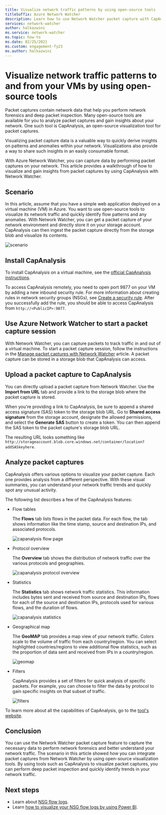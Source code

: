 ```yaml
---
title: Visualize network traffic patterns by using open-source tools
titleSuffix: Azure Network Watcher
description: Learn how to use Network Watcher packet capture with CapAnalysis to visualize traffic patterns to and from your VMs.
services: network-watcher
author: halkazwini
ms.service: network-watcher
ms.topic: how-to
ms.date: 02/25/2021
ms.custom: engagement-fy23
ms.author: halkazwini
---
```


# Visualize network traffic patterns to and from your VMs by using open-source tools

Packet captures contain network data that help you perform network forensics and deep packet inspection. Many open-source tools are available for you to analyze packet captures and gain insights about your network. One such tool is CapAnalysis, an open-source visualization tool for packet captures.

Visualizing packet capture data is a valuable way to quickly derive insights on patterns and anomalies within your network. Visualizations also provide a way to share such insights in an easily consumable format.

With Azure Network Watcher, you can capture data by performing packet captures on your network. This article provides a walkthrough of how to visualize and gain insights from packet captures by using CapAnalysis with Network Watcher.

## Scenario

In this article, assume that you have a simple web application deployed on a virtual machine (VM) in Azure. You want to use open-source tools to visualize its network traffic and quickly identify flow patterns and any anomalies. With Network Watcher, you can get a packet capture of your network environment and directly store it on your storage account. CapAnalysis can then ingest the packet capture directly from the storage blob and visualize its contents.

![scenario][1]

## Install CapAnalysis

To install CapAnalysis on a virtual machine, see the [official CapAnalysis instructions](https://www.capanalysis.net/ca/how-to-install-capanalysis).

To access CapAnalysis remotely, you need to open port 9877 on your VM by adding a new inbound security rule. For more information about creating rules in network security groups (NSGs), see [Create a security rule](../virtual-network/manage-network-security-group.md#create-a-security-rule). After you successfully add the rule, you should be able to access CapAnalysis from `http://<PublicIP>:9877`.

## Use Azure Network Watcher to start a packet capture session

With Network Watcher, you can capture packets to track traffic in and out of a virtual machine. To start a packet capture session, follow the instructions in the [Manage packet captures with Network Watcher](packet-capture-vm-portal.md) article. A packet capture can be stored in a storage blob that CapAnalysis can access.

## Upload a packet capture to CapAnalysis

You can directly upload a packet capture from Network Watcher. Use the **Import from URL** tab and provide a link to the storage blob where the packet capture is stored.

When you're providing a link to CapAnalysis, be sure to append a shared access signature (SAS) token to the storage blob URL. Go to **Shared access signature** from the storage account, designate the allowed permissions, and select the **Generate SAS** button to create a token. You can then append the SAS token to the packet capture's storage blob URL.

The resulting URL looks something like `http://storageaccount.blob.core.windows.net/container/location?addSASkeyhere`.

## Analyze packet captures

CapAnalysis offers various options to visualize your packet capture. Each one provides analysis from a different perspective. With these visual summaries, you can understand your network traffic trends and quickly spot any unusual activity.

The following list describes a few of the CapAnalysis features:

- Flow tables

  The **Flows** tab lists flows in the packet data. For each flow, the tab shows information like the time stamp, source and destination IPs, and associated protocols.

  ![capanalysis flow page][5]

- Protocol overview

  The **Overview** tab shows the distribution of network traffic over the various protocols and geographies.

    ![capanalysis protocol overview][6]

- Statistics

  The **Statistics** tab shows network traffic statistics. This information includes bytes sent and received from source and destination IPs, flows for each of the source and destination IPs, protocols used for various flows, and the duration of flows.

  ![capanalysis statistics][7]

- Geographical map

  The **GeoMAP** tab provides a map view of your network traffic. Colors scale to the volume of traffic from each country/region. You can select highlighted countries/regions to view additional flow statistics, such as the proportion of data sent and received from IPs in a country/region.

  ![geomap][8]

- Filters

  CapAnalysis provides a set of filters for quick analysis of specific packets. For example, you can choose to filter the data by protocol to gain specific insights on that subset of traffic.

  ![filters][11]

To learn more about all the capabilities of CapAnalysis, go to the [tool's website](https://www.capanalysis.net/ca/#about).

## Conclusion

You can use the Network Watcher packet capture feature to capture the necessary data to perform network forensics and better understand your network traffic. The scenario in this article showed how you can integrate packet captures from Network Watcher by using open-source visualization tools. By using tools such as CapAnalysis to visualize packet captures, you can perform deep packet inspection and quickly identify trends in your network traffic.

## Next steps

- Learn about [NSG flow logs](nsg-flow-logs-overview.md).
- Learn [how to visualize your NSG flow logs by using Power BI](network-watcher-visualize-nsg-flow-logs-power-bi.md).

<!--Image references-->

[1]: ./media/network-watcher-using-open-source-tools/figure1.png
[5]: ./media/network-watcher-using-open-source-tools/figure5.png
[6]: ./media/network-watcher-using-open-source-tools/figure6.png
[7]: ./media/network-watcher-using-open-source-tools/figure7.png
[8]: ./media/network-watcher-using-open-source-tools/figure8.png
[11]: ./media/network-watcher-using-open-source-tools/figure11.png
